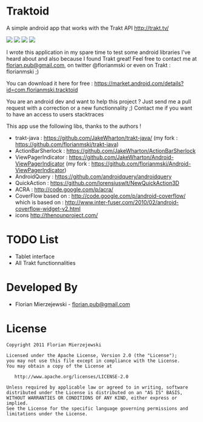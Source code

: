 Traktoid
===================

A simple android app that works with the Trakt API http://trakt.tv/

![](https://lh6.ggpht.com/28NWKnVI39_8PFJj9RjDYStgGFtBKX_wdgrBqljw2TcKjn47u_hH7-xSu10HqRd_-S4)
![](https://lh6.ggpht.com/M4Hq4K4vCvrbMh8BXTMk58-TUro8asPqofONh1QkB1z6fYbE11_DOYBsEHbtPB_J7m4)
![](https://lh4.ggpht.com/btKj-rl6689-ws1m9h6IzChmfqCGVaBzSUYtGrF9cuUrwdbYilRHu9J0QifUjPeEPgY)
![](https://lh6.ggpht.com/qDochjwGy2HGFYpJNWSgf2RS4qVFsl3ML6YnPMiIWb-3NzjOaSUbrFJ34nEPXNdDXJ0h)

I wrote this application in my spare time to test some android libraries I've heard about and also because I found Trakt great! 
Feel free to contact me at florian.pub@gmail.com, on twitter @florianmski or even on Trakt : florianmski ;)

You can download it here for free : https://market.android.com/details?id=com.florianmski.tracktoid

You are an android dev and want to help this project ?
Just send me a pull request with a correction or a new functionnality ;)
Contact me if you want to have an access to users stacktraces

This app use the following libs, thanks to the authors !

- trakt-java : https://github.com/JakeWharton/trakt-java/ (my fork : https://github.com/florianmski/trakt-java)
- ActionBarSherlock : https://github.com/JakeWharton/ActionBarSherlock
- ViewPagerIndicator : https://github.com/JakeWharton/Android-ViewPagerIndicator (my fork : https://github.com/florianmski/Android-ViewPagerIndicator)
- AndroidQuery : https://github.com/androidquery/androidquery
- QuickAction : https://github.com/lorensiuswlt/NewQuickAction3D
- ACRA : http://code.google.com/p/acra/
- CoverFlow based on : http://code.google.com/p/android-coverflow/ which is based on : http://www.inter-fuser.com/2010/02/android-coverflow-widget-v2.html
- icons http://thenounproject.com/



TODO List
=========

- Tablet interface
- All Trakt functionnalities



Developed By
============

* Florian Mierzejewski - <florian.pub@gmail.com>



License
=======

    Copyright 2011 Florian Mierzejewski

    Licensed under the Apache License, Version 2.0 (the "License");
    you may not use this file except in compliance with the License.
    You may obtain a copy of the License at

       http://www.apache.org/licenses/LICENSE-2.0

    Unless required by applicable law or agreed to in writing, software
    distributed under the License is distributed on an "AS IS" BASIS,
    WITHOUT WARRANTIES OR CONDITIONS OF ANY KIND, either express or implied.
    See the License for the specific language governing permissions and
    limitations under the License.





